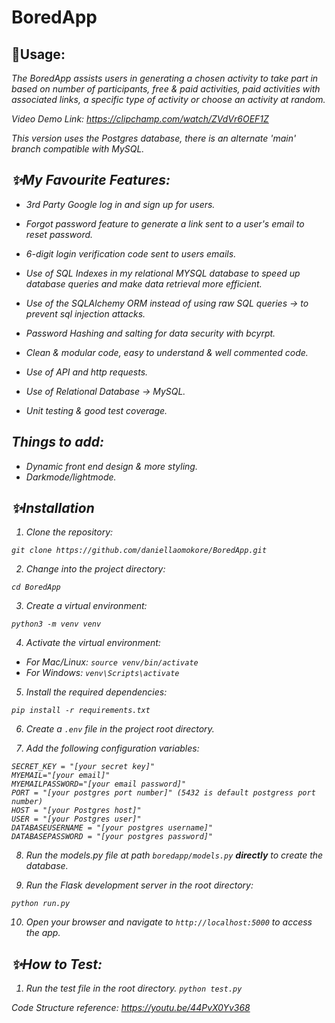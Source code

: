 # BoredApp
 

## 🚀<b>Usage</b>:

<i>The BoredApp assists users in generating a chosen activity to take part in based on number of participants, free & paid activities, paid activities with associated links, a specific type of activity or choose an activity at random.
            
Video Demo Link: https://clipchamp.com/watch/ZVdVr6OEF1Z
 
This version uses the Postgres database, there is an alternate 'main' branch compatible with MySQL.

## ✨<b>My Favourite Features:</b>

- 3rd Party Google log in and sign up for users.

- Forgot password feature to generate a link sent to a user's email to reset password.

- 6-digit login verification code sent to users emails.

- Use of SQL Indexes in my relational MYSQL database to speed up database queries and make data retrieval more efficient.

- Use of the SQLAlchemy ORM instead of using raw SQL queries -> to prevent sql injection attacks.

- Password Hashing and salting for data security with bcyrpt.

- Clean & modular code, easy to understand & well commented code.

- Use of API and http requests.

- Use of Relational Database -> MySQL.

- Unit testing & good test coverage.



## <b>Things to add:</b>

- Dynamic front end design & more styling.
- Darkmode/lightmode.


## ✨<b>Installation</b>
1. Clone the repository:

``` git clone https://github.com/daniellaomokore/BoredApp.git ```

2. Change into the project directory:

``` cd BoredApp ```

3. Create a virtual environment:

```python3 -m venv venv```

4. Activate the virtual environment:
- For Mac/Linux:
  ```source venv/bin/activate```
- For Windows:
  ```venv\Scripts\activate```
5. Install the required dependencies:

```pip install -r requirements.txt```
 

6. Create a `.env` file in the project root directory.

7. Add the following configuration variables:
  ```
  SECRET_KEY = "[your secret key]"
  MYEMAIL="[your email]"
  MYEMAILPASSWORD="[your email password]"
  PORT = "[your postgres port number]" (5432 is default postgress port number)
  HOST = "[your Postgres host]" 
  USER = "[your Postgres user]"
  DATABASEUSERNAME = "[your postgres username]" 
  DATABASEPASSWORD = "[your postgres password]" 
  
  ```
8. Run the models.py file at path `boredapp/models.py` <b>directly</b> to create the database.
  
9. Run the Flask development server in the root directory:
 
 ```python run.py```
 
10. Open your browser and navigate to `http://localhost:5000` to access the app.
 
## ✨<b>How to Test:</b>

1. Run the test file in the root directory.
 ```python test.py```

 Code Structure reference: https://youtu.be/44PvX0Yv368
